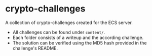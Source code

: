 # crypto-challenges
A collection of crypto-challenges created for the ECS server.

- All challenges can be found under `content/`.
- Each folder consists of a writeup and the according challenge.
- The solution can be verified using the MD5 hash provided in the challenge's README.

